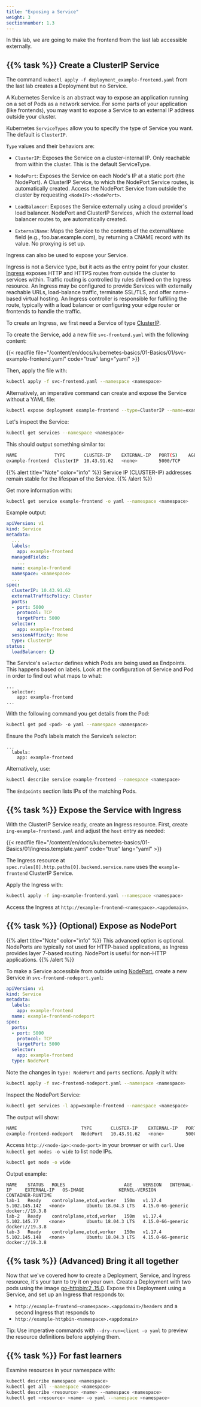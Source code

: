 ```yaml
---
title: "Exposing a Service"
weight: 3
sectionnumber: 1.3
---
```


In this lab, we are going to make the frontend from the last lab accessible externally.

## {{% task %}} Create a ClusterIP Service

The command `kubectl apply -f deployment_example-frontend.yaml` from the last lab creates a Deployment but no Service.

A Kubernetes Service is an abstract way to expose an application running on a set of Pods as a network service. For some parts of your application (like frontends), you may want to expose a Service to an external IP address outside your cluster.

Kubernetes `ServiceTypes` allow you to specify the type of Service you want. The default is `ClusterIP`.

`Type` values and their behaviors are:

* `ClusterIP`: Exposes the Service on a cluster-internal IP. Only reachable from within the cluster. This is the default ServiceType.

* `NodePort`: Exposes the Service on each Node's IP at a static port (the NodePort). A ClusterIP Service, to which the NodePort Service routes, is automatically created. Access the NodePort Service from outside the cluster by requesting `<NodeIP>:<NodePort>`.

* `LoadBalancer`: Exposes the Service externally using a cloud provider's load balancer. NodePort and ClusterIP Services, which the external load balancer routes to, are automatically created.

* `ExternalName`: Maps the Service to the contents of the externalName field (e.g., foo.bar.example.com), by returning a CNAME record with its value. No proxying is set up.

Ingress can also be used to expose your Service.

Ingress is not a Service type, but it acts as the entry point for your cluster. [Ingress](https://kubernetes.io/docs/concepts/services-networking/ingress/) exposes HTTP and HTTPS routes from outside the cluster to services within. Traffic routing is controlled by rules defined on the Ingress resource. An Ingress may be configured to provide Services with externally reachable URLs, load-balance traffic, terminate SSL/TLS, and offer name-based virtual hosting. An Ingress controller is responsible for fulfilling the route, typically with a load balancer or configuring your edge router or frontends to handle the traffic.

To create an Ingress, we first need a Service of type [ClusterIP](https://kubernetes.io/docs/concepts/services-networking/service/#publishing-services-service-types).

To create the Service, add a new file `svc-frontend.yaml` with the following content:

{{< readfile file="/content/en/docs/kubernetes-basics/01-Basics/01/svc-example-frontend.yaml" code="true" lang="yaml" >}}

Then, apply the file with:

```bash
kubectl apply -f svc-frontend.yaml --namespace <namespace>
```

Alternatively, an imperative command can create and expose the Service without a YAML file:

```bash
kubectl expose deployment example-frontend --type=ClusterIP --name=example-frontend --port=5000 --target-port=5000 --namespace <namespace>
```

Let's inspect the Service:

```bash
kubectl get services --namespace <namespace>
```

This should output something similar to:

```bash
NAME              TYPE       CLUSTER-IP    EXTERNAL-IP   PORT(S)    AGE
example-frontend  ClusterIP  10.43.91.62   <none>        5000/TCP
```

{{% alert title="Note" color="info" %}}
Service IP (CLUSTER-IP) addresses remain stable for the lifespan of the Service.
{{% /alert %}}

Get more information with:

```bash
kubectl get service example-frontend -o yaml --namespace <namespace>
```

Example output:

```yaml
apiVersion: v1
kind: Service
metadata:
  ...
  labels:
    app: example-frontend
  managedFields:
    ...
  name: example-frontend
  namespace: <namespace>
  ...
spec:
  clusterIP: 10.43.91.62
  externalTrafficPolicy: Cluster
  ports:
  - port: 5000
    protocol: TCP
    targetPort: 5000
  selector:
    app: example-frontend
  sessionAffinity: None
  type: ClusterIP
status:
  loadBalancer: {}
```

The Service's `selector` defines which Pods are being used as Endpoints. This happens based on labels. Look at the configuration of Service and Pod in order to find out what maps to what:

```
...
  selector:
    app: example-frontend
...
```

With the following command you get details from the Pod:

```bash
kubectl get pod <pod> -o yaml --namespace <namespace>
```

Ensure the Pod’s labels match the Service’s selector:

```
...
  labels:
    app: example-frontend
```

Alternatively, use:

```bash
kubectl describe service example-frontend --namespace <namespace>
```

The `Endpoints` section lists IPs of the matching Pods.

## {{% task %}} Expose the Service with Ingress

With the ClusterIP Service ready, create an Ingress resource. First, create `ing-example-frontend.yaml` and adjust the `host` entry as needed:

{{< readfile file="/content/en/docs/kubernetes-basics/01-Basics/01/ingress.template.yaml" code="true" lang="yaml" >}}

The Ingress resource at `spec.rules[0].http.paths[0].backend.service.name` uses the `example-frontend` ClusterIP Service.

Apply the Ingress with:

```bash
kubectl apply -f ing-example-frontend.yaml --namespace <namespace>
```

Access the Ingress at `http://example-frontend-<namespace>.<appdomain>`.

## {{% task %}} (Optional) Expose as NodePort

{{% alert title="Note" color="info" %}}
This advanced option is optional. NodePorts are typically not used for HTTP-based applications, as Ingress provides layer 7-based routing. NodePort is useful for non-HTTP applications.
{{% /alert %}}

To make a Service accessible from outside using [NodePort](https://kubernetes.io/docs/concepts/services-networking/service/#nodeport), create a new Service in `svc-frontend-nodeport.yaml`:

```yaml
apiVersion: v1
kind: Service
metadata:
  labels:
    app: example-frontend
  name: example-frontend-nodeport
spec:
  ports:
  - port: 5000
    protocol: TCP
    targetPort: 5000
  selector:
    app: example-frontend
  type: NodePort
```

Note the changes in `type: NodePort` and `ports` sections. Apply it with:

```bash
kubectl apply -f svc-frontend-nodeport.yaml --namespace <namespace>
```

Inspect the NodePort Service:

```bash
kubectl get services -l app=example-frontend --namespace <namespace>
```

The output will show:

```bash
NAME                        TYPE       CLUSTER-IP    EXTERNAL-IP   PORT(S)        AGE
example-frontend-nodeport   NodePort   10.43.91.62   <none>        5000:30692/TCP
```

Access `http://<node-ip>:<node-port>` in your browser or with `curl`. Use `kubectl get nodes -o wide` to list node IPs.

```bash
kubectl get node -o wide
```

Output example:

```
NAME    STATUS   ROLES                      AGE    VERSION   INTERNAL-IP     EXTERNAL-IP   OS-IMAGE             KERNEL-VERSION      CONTAINER-RUNTIME
lab-1   Ready    controlplane,etcd,worker   150m   v1.17.4   5.102.145.142   <none>        Ubuntu 18.04.3 LTS   4.15.0-66-generic   docker://19.3.8
lab-2   Ready    controlplane,etcd,worker   150m   v1.17.4   5.102.145.77    <none>        Ubuntu 18.04.3 LTS   4.15.0-66-generic   docker://19.3.8
lab-3   Ready    controlplane,etcd,worker   150m   v1.17.4   5.102.145.148   <none>        Ubuntu 18.04.3 LTS   4.15.0-66-generic   docker://19.3.8
```

## {{% task %}} (Advanced) Bring it all together

Now that we've covered how to create a Deployment, Service, and Ingress resource, it's your turn to try it on your own. Create a Deployment with two pods using the image [go-httpbin:2
.15.0](https://hub.docker.com/r/mccutchen/go-httpbin/tags). Expose this Deployment using a Service, and set up an Ingress that responds to:

* `http://example-frontend-<namespace>.<appdomain>/headers` and a second Ingress that responds to
* `http://example-httpbin-<namespace>.<appdomain>`

Tip: Use imperative commands with `--dry-run=client -o yaml` to preview the resource definitions before applying them.

## {{% task %}} For fast learners

Examine resources in your namespace with:

```bash
kubectl describe namespace <namespace>
kubectl get all --namespace <namespace>
kubectl describe <resource> <name> --namespace <namespace>
kubectl get <resource> <name> -o yaml --namespace <namespace>
```
